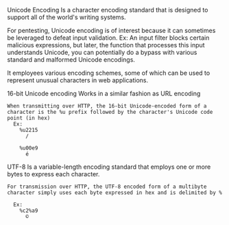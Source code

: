 Unicode Encoding
  Is a character encoding standard that is designed to support all of the world's writing systems.

  For pentesting, Unicode encoding is of interest because it can sometimes be leveraged to defeat input validation.
    Ex: An input filter blocks certain malicious expressions, but later, the function that processes this input understands Unicode, you can potentially do a bypass with various standard and malformed Unicode encodings.

  It employees various encoding schemes, some of which can be used to represent unusual characters in web applications.

  16-bit Unicode encoding
    Works in a similar fashion as URL encoding
    
    When transmitting over HTTP, the 16-bit Unicode-encoded form of a character is the %u prefix followed by the character's Unicode code point (in hex)
      Ex:
        %u2215
          /

        %u00e9
          é


  UTF-8
    Is a variable-length encoding standard that employs one or more bytes to express each character.

    For transmission over HTTP, the UTF-8 encoded form of a multibyte character simply uses each byte expressed in hex and is delimited by %

      Ex:
        %c2%a9
          ©

